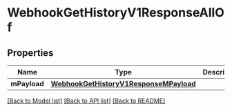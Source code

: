 # WebhookGetHistoryV1ResponseAllOf

## Properties
Name | Type | Description | Notes
------------ | ------------- | ------------- | -------------
**mPayload** | [**WebhookGetHistoryV1ResponseMPayload**](WebhookGetHistoryV1ResponseMPayload.md) |  | 

[[Back to Model list]](../README.md#documentation-for-models) [[Back to API list]](../README.md#documentation-for-api-endpoints) [[Back to README]](../README.md)


